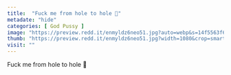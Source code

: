 ```yaml
---
title:  "Fuck me from hole to hole 💋"
metadate: "hide"
categories: [ God Pussy ]
image: "https://preview.redd.it/enmyldz6neo51.jpg?auto=webp&s=14f5563f6541d689f0208dc7e5a4012eb127c188"
thumb: "https://preview.redd.it/enmyldz6neo51.jpg?width=1080&crop=smart&auto=webp&s=cbc6408004f52fbdacd065235e0bb2bbb226752e"
visit: ""
---
```

Fuck me from hole to hole 💋
